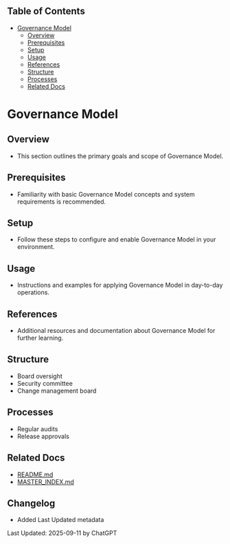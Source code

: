 <!-- START doctoc generated TOC please keep comment here to allow auto update -->
<!-- DON'T EDIT THIS SECTION, INSTEAD RE-RUN doctoc TO UPDATE -->
## Table of Contents

- [Governance Model](#governance-model)
  - [Overview](#overview)
  - [Prerequisites](#prerequisites)
  - [Setup](#setup)
  - [Usage](#usage)
  - [References](#references)
  - [Structure](#structure)
  - [Processes](#processes)
  - [Related Docs](#related-docs)

<!-- END doctoc generated TOC please keep comment here to allow auto update -->

# Governance Model

## Overview
- This section outlines the primary goals and scope of Governance Model.

## Prerequisites
- Familiarity with basic Governance Model concepts and system requirements is recommended.

## Setup
- Follow these steps to configure and enable Governance Model in your environment.

## Usage
- Instructions and examples for applying Governance Model in day-to-day operations.

## References
- Additional resources and documentation about Governance Model for further learning.


## Structure
- Board oversight
- Security committee
- Change management board

## Processes
- Regular audits
- Release approvals

## Related Docs
- [README.md](README.md)
- [MASTER_INDEX.md](MASTER_INDEX.md)


## Changelog
- Added Last Updated metadata

Last Updated: 2025-09-11 by ChatGPT
